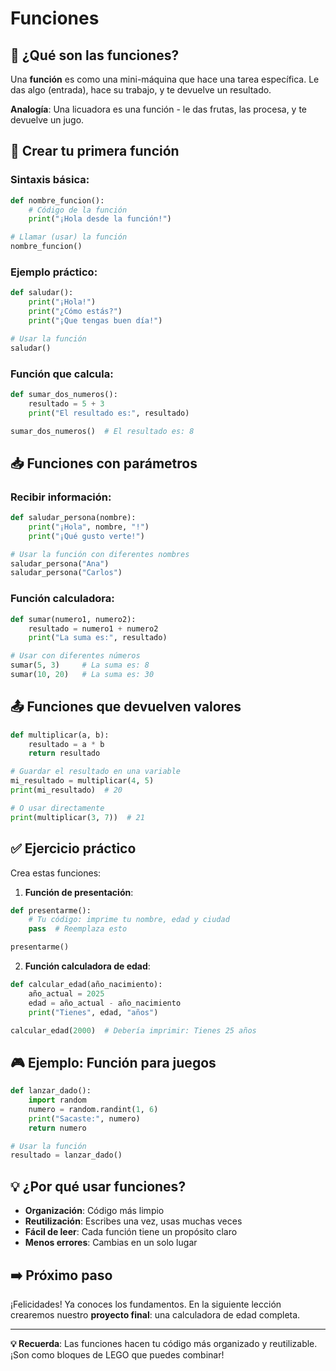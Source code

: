 # Funciones

## 🎯 ¿Qué son las funciones?

Una **función** es como una mini-máquina que hace una tarea específica. Le das algo (entrada), hace su trabajo, y te devuelve un resultado.

**Analogía**: Una licuadora es una función - le das frutas, las procesa, y te devuelve un jugo.

## 🔧 Crear tu primera función

### Sintaxis básica:

```python
def nombre_funcion():
    # Código de la función
    print("¡Hola desde la función!")

# Llamar (usar) la función
nombre_funcion()
```

### Ejemplo práctico:

```python
def saludar():
    print("¡Hola!")
    print("¿Cómo estás?")
    print("¡Que tengas buen día!")

# Usar la función
saludar()
```

### Función que calcula:

```python
def sumar_dos_numeros():
    resultado = 5 + 3
    print("El resultado es:", resultado)

sumar_dos_numeros()  # El resultado es: 8
```

## 📥 Funciones con parámetros

### Recibir información:

```python
def saludar_persona(nombre):
    print("¡Hola", nombre, "!")
    print("¡Qué gusto verte!")

# Usar la función con diferentes nombres
saludar_persona("Ana")
saludar_persona("Carlos")
```

### Función calculadora:

```python
def sumar(numero1, numero2):
    resultado = numero1 + numero2
    print("La suma es:", resultado)

# Usar con diferentes números
sumar(5, 3)     # La suma es: 8
sumar(10, 20)   # La suma es: 30
```

## 📤 Funciones que devuelven valores

```python
def multiplicar(a, b):
    resultado = a * b
    return resultado

# Guardar el resultado en una variable
mi_resultado = multiplicar(4, 5)
print(mi_resultado)  # 20

# O usar directamente
print(multiplicar(3, 7))  # 21
```

## ✅ Ejercicio práctico

Crea estas funciones:

1. **Función de presentación**:

```python
def presentarme():
    # Tu código: imprime tu nombre, edad y ciudad
    pass  # Reemplaza esto

presentarme()
```

2. **Función calculadora de edad**:

```python
def calcular_edad(año_nacimiento):
    año_actual = 2025
    edad = año_actual - año_nacimiento
    print("Tienes", edad, "años")

calcular_edad(2000)  # Debería imprimir: Tienes 25 años
```

## 🎮 Ejemplo: Función para juegos

```python
def lanzar_dado():
    import random
    numero = random.randint(1, 6)
    print("Sacaste:", numero)
    return numero

# Usar la función
resultado = lanzar_dado()
```

## 💡 ¿Por qué usar funciones?

- **Organización**: Código más limpio
- **Reutilización**: Escribes una vez, usas muchas veces
- **Fácil de leer**: Cada función tiene un propósito claro
- **Menos errores**: Cambias en un solo lugar

## ➡️ Próximo paso

¡Felicidades! Ya conoces los fundamentos. En la siguiente lección crearemos nuestro **proyecto final**: una calculadora de edad completa.

---

**💡 Recuerda**: Las funciones hacen tu código más organizado y reutilizable. ¡Son como bloques de LEGO que puedes combinar!
